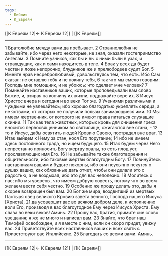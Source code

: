```yaml
---
tags:
  - Библия
  - К_Евреям
---
```

[[К Евреям 12|← К Евреям 12]] | [[К Евреям]]

---
1 Братолюбие между вами да пребывает.
2 Страннолюбия не забывайте, ибо через него некоторые, не зная, оказали гостеприимство Ангелам.
3 Помните узников, как бы и вы с ними были в узах, и страждущих, как и сами находитесь в теле.
4 Брак у всех да будет честен и ложе непорочно; блудников же и прелюбодеев судит Бог.
5 Имейте нрав несребролюбивый, довольствуясь тем, что есть. Ибо Сам сказал: не оставлю тебя и не покину тебя,
6 так что мы смело говорим: Господь мне помощник, и не убоюсь: что сделает мне человек?
7 Поминайте наставников ваших, которые проповедывали вам слово Божие, и, взирая на кончину их жизни, подражайте вере их.
8 Иисус Христос вчера и сегодня и во веки Тот же.
9 Учениями различными и чуждыми не увлекайтесь; ибо хорошо благодатью укреплять сердца, а не яствами, от которых не получили пользы занимающиеся ими.
10 Мы имеем жертвенник, от которого не имеют права питаться служащие скинии.
11 Так как тела животных, которых кровь для очищения греха вносится первосвященником во святилище, сжигаются вне стана, -
12 то и Иисус, дабы освятить людей Кровию Своею, пострадал вне врат.
13 Итак выйдем к Нему за стан, нося Его поругание;
14 ибо не имеем здесь постоянного града, но ищем будущего.
15 Итак будем через Него непрестанно приносить Богу жертву хвалы, то есть плод уст, прославляющих имя Его.
16 Не забывайте также благотворения и общительности, ибо таковые жертвы благоугодны Богу.
17 Повинуйтесь наставникам вашим и будьте покорны, ибо они неусыпно пекутся о душах ваших, как обязанные дать отчет; чтобы они делали это с радостью, а не воздыхая, ибо это для вас неполезно.
18 Молитесь о нас; ибо мы уверены, что имеем добрую совесть, потому что во всем желаем вести себя честно.
19 Особенно же прошу делать это, дабы я скорее возвращен был вам.
20 Бог же мира, воздвигший из мертвых Пастыря овец великого Кровию завета вечного, Господа нашего Иисуса [Христа],
21 да усовершит вас во всяком добром деле, к исполнению воли Его, производя в вас благоугодное Ему через Иисуса Христа. Ему слава во веки веков! Аминь.
22 Прошу вас, братия, примите сие слово увещания; я же не много и написал вам.
23 Знайте, что брат наш Тимофей освобожден, и я вместе с ним, если он скоро придет, увижу вас.
24 Приветствуйте всех наставников ваших и всех святых. Приветствуют вас Италийские.
25 Благодать со всеми вами. Аминь.

---
[[К Евреям 12|← К Евреям 12]] | [[К Евреям]]